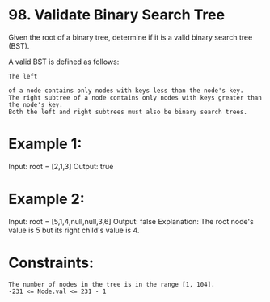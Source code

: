 # 98. Validate Binary Search Tree


Given the root of a binary tree, determine if it is a valid binary search tree (BST).

A valid BST is defined as follows:

    The left 

    of a node contains only nodes with keys less than the node's key.
    The right subtree of a node contains only nodes with keys greater than the node's key.
    Both the left and right subtrees must also be binary search trees.

 

# Example 1:

Input: root = [2,1,3]
Output: true

# Example 2:

Input: root = [5,1,4,null,null,3,6]
Output: false
Explanation: The root node's value is 5 but its right child's value is 4.

 

# Constraints:

    The number of nodes in the tree is in the range [1, 104].
    -231 <= Node.val <= 231 - 1

